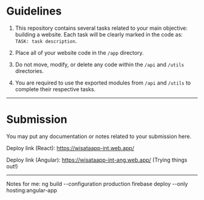 # Guidelines

1. This repository contains several tasks related to your main objective: building a website.
   Each task will be clearly marked in the code as: `TASK: task description`.

2. Place all of your website code in the `/app` directory.

3. Do not move, modify, or delete any code within the `/api` and `/utils` directories.

4. You are required to use the exported modules from `/api` and `/utils` to complete their respective tasks.

---

# Submission

You may put any documentation or notes related to your submission here.

Deploy link (React): https://wisataapp-int.web.app/

Deploy link (Angular): https://wisataapp-int-ang.web.app/ (Trying things out!)

---

Notes for me:
ng build --configuration production
firebase deploy --only hosting:angular-app

